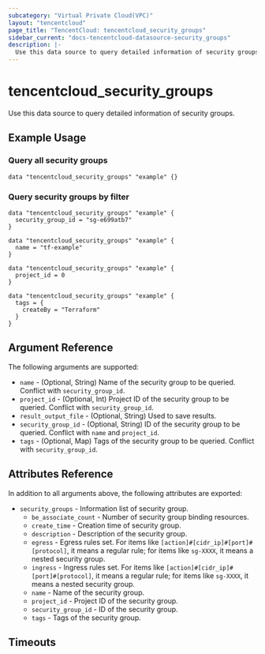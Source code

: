 ```yaml
---
subcategory: "Virtual Private Cloud(VPC)"
layout: "tencentcloud"
page_title: "TencentCloud: tencentcloud_security_groups"
sidebar_current: "docs-tencentcloud-datasource-security_groups"
description: |-
  Use this data source to query detailed information of security groups.
---
```


# tencentcloud_security_groups

Use this data source to query detailed information of security groups.

## Example Usage

### Query all security groups

```hcl
data "tencentcloud_security_groups" "example" {}
```

### Query security groups by filter

```hcl
data "tencentcloud_security_groups" "example" {
  security_group_id = "sg-e699atb7"
}

data "tencentcloud_security_groups" "example" {
  name = "tf-example"
}

data "tencentcloud_security_groups" "example" {
  project_id = 0
}

data "tencentcloud_security_groups" "example" {
  tags = {
    createBy = "Terraform"
  }
}
```

## Argument Reference

The following arguments are supported:

* `name` - (Optional, String) Name of the security group to be queried. Conflict with `security_group_id`.
* `project_id` - (Optional, Int) Project ID of the security group to be queried. Conflict with `security_group_id`.
* `result_output_file` - (Optional, String) Used to save results.
* `security_group_id` - (Optional, String) ID of the security group to be queried. Conflict with `name` and `project_id`.
* `tags` - (Optional, Map) Tags of the security group to be queried. Conflict with `security_group_id`.

## Attributes Reference

In addition to all arguments above, the following attributes are exported:

* `security_groups` - Information list of security group.
  * `be_associate_count` - Number of security group binding resources.
  * `create_time` - Creation time of security group.
  * `description` - Description of the security group.
  * `egress` - Egress rules set. For items like `[action]#[cidr_ip]#[port]#[protocol]`, it means a regular rule; for items like `sg-XXXX`, it means a nested security group.
  * `ingress` - Ingress rules set. For items like `[action]#[cidr_ip]#[port]#[protocol]`, it means a regular rule; for items like `sg-XXXX`, it means a nested security group.
  * `name` - Name of the security group.
  * `project_id` - Project ID of the security group.
  * `security_group_id` - ID of the security group.
  * `tags` - Tags of the security group.


## Timeouts

<no value>


